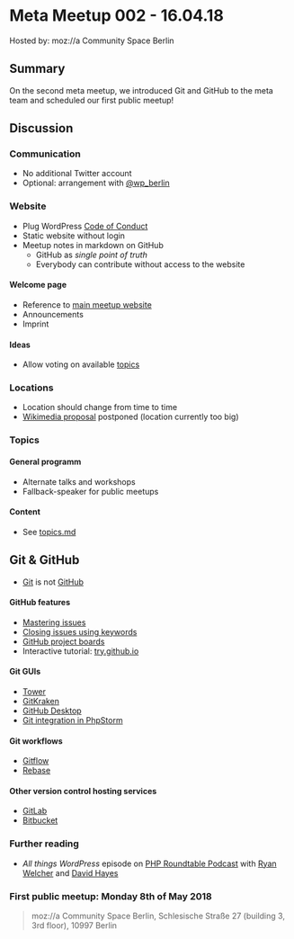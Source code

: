 # Meta Meetup 002 - 16.04.18

Hosted by: moz://a Community Space Berlin

## Summary

On the second meta meetup, we introduced Git and GitHub to the meta team and scheduled our first public meetup!

## Discussion

### Communication

* No additional Twitter account
* Optional: arrangement with [@wp_berlin](https://twitter.com/wp_berlin)

### Website

* Plug WordPress [Code of Conduct](https://make.wordpress.org/community/handbook/meetup-organizer/resources/code-of-conduct/)
* Static website without login
* Meetup notes in markdown on GitHub
    * GitHub as _single point of truth_
    * Everybody can contribute without access to the website

#### Welcome page

* Reference to [main meetup website](https://wpmeetup-berlin.de/)
* Announcements
* Imprint

#### Ideas

* Allow voting on available [topics](https://github.com/wp-berlin/tech-meeting-minutes/blob/master/topics.md)

### Locations

* Location should change from time to time
* [Wikimedia proposal](https://github.com/wp-berlin/planung/issues/11) postponed (location currently too big)

### Topics

#### General programm

* Alternate talks and workshops
* Fallback-speaker for public meetups

#### Content

* See [topics.md](https://github.com/wp-berlin/tech-meeting-minutes/blob/master/topics.md)

## Git & GitHub

* [Git](https://git-scm.com/) is not [GitHub](https://github.com/)

#### GitHub features

* [Mastering issues](https://guides.github.com/features/issues/)
* [Closing issues using keywords](https://help.github.com/articles/closing-issues-using-keywords/)
* [GitHub project boards](https://help.github.com/articles/about-project-boards/)
* Interactive tutorial: [try.github.io](https://try.github.io/)

#### Git GUIs

* [Tower](https://www.git-tower.com/)
* [GitKraken](https://www.gitkraken.com/)
* [GitHub Desktop](https://desktop.github.com/)
* [Git integration in PhpStorm](https://www.jetbrains.com/help/phpstorm/using-git-integration.html)

#### Git workflows

* [Gitflow](https://www.atlassian.com/git/tutorials/comparing-workflows/gitflow-workflow)
* [Rebase](https://www.atlassian.com/git/tutorials/rewriting-history/git-rebase)

#### Other version control hosting services

* [GitLab](https://about.gitlab.com/)
* [Bitbucket](https://bitbucket.org/)

### Further reading

* _All things WordPress_ episode on [PHP Roundtable Podcast](https://www.phproundtable.com/) with [Ryan Welcher](https://twitter.com/ryanwelcher) and [David Hayes](https://twitter.com/davidbhayes)

### First public meetup: Monday 8th of May 2018
> moz://a Community Space Berlin, 
> Schlesische Straße 27 (building 3, 3rd floor), 
> 10997 Berlin
